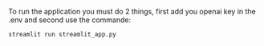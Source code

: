 To run the application you must do 2 things, first add you openai key in the .env and second use the commande:
```
streamlit run streamlit_app.py
```
